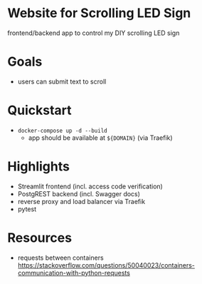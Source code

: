 # Website for Scrolling LED Sign
frontend/backend app to control my DIY scrolling LED sign

# Goals
* users can submit text to scroll

# Quickstart
* `docker-compose up -d --build`
    * app should be available at `${DOMAIN}` (via Traefik)

# Highlights
* Streamlit frontend (incl. access code verification)
* PostgREST backend (incl. Swagger docs)
* reverse proxy and load balancer via Traefik
* pytest

# Resources
* requests between containers<br>https://stackoverflow.com/questions/50040023/containers-communication-with-python-requests
